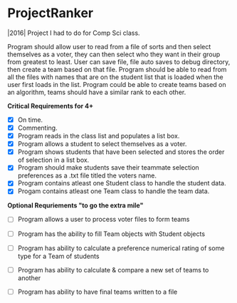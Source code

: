 # ProjectRanker
|2016| Project I had to do for Comp Sci class.

Program should allow user to read from a file of sorts and then select themselves as a
voter, they can then select who they want in their group from greatest to least. User can save file, file auto saves to debug 
directory, then create a team based on that file. Program should be able to read from all the files with names that are on the 
student list that is loaded when the user first loads in the list. Program could be able to create teams based on an algorithm,
teams should have a similar rank to each other.

**Critical Requirements for 4+** 
  - [x] On time.
  - [x] Commenting.
  - [x] Program reads in the class list and populates a list box.
  - [x] Program allows a student to select themselves as a voter.
  - [x] Program shows students that have been selected and stores the order of selection in a list box.
  - [x] Program should make students save their teammate selection preferences as a .txt file titled the voters name.
  - [x] Program contains atleast one Student class to handle the student data.
  - [x] Progam contains atleast one Team class to handle the team data.
  
**Optional Requriements "to go the extra mile"**
  - [ ] Program allows a user to process voter files to form teams
  - [ ] Program has the ability to fill Team objects with Student objects
  - [ ] Program has ability to calculate a preference numerical rating of some type for a Team of students
  - [ ] Program has ability to calculate & compare a new set of teams to another
  - [ ] Program has ability to have final teams written to a file
  

